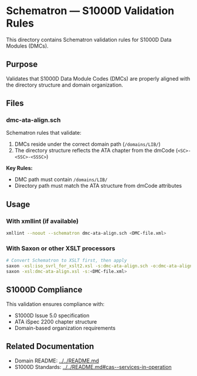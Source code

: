 # Schematron — S1000D Validation Rules

This directory contains Schematron validation rules for S1000D Data Modules (DMCs).

## Purpose

Validates that S1000D Data Module Codes (DMCs) are properly aligned with the directory structure and domain organization.

## Files

### dmc-ata-align.sch

Schematron rules that validate:
1. DMCs reside under the correct domain path (`/domains/LIB/`)
2. The directory structure reflects the ATA chapter from the dmCode (`<SC>-<SSC>-<SSSC>`)

**Key Rules:**
- DMC path must contain `/domains/LIB/`
- Directory path must match the ATA structure from dmCode attributes

## Usage

### With xmllint (if available)
```bash
xmllint --noout --schematron dmc-ata-align.sch <DMC-file.xml>
```

### With Saxon or other XSLT processors
```bash
# Convert Schematron to XSLT first, then apply
saxon -xsl:iso_svrl_for_xslt2.xsl -s:dmc-ata-align.sch -o:dmc-ata-align.xsl
saxon -xsl:dmc-ata-align.xsl -s:<DMC-file.xml>
```

## S1000D Compliance

This validation ensures compliance with:
- S1000D Issue 5.0 specification
- ATA iSpec 2200 chapter structure
- Domain-based organization requirements

## Related Documentation

- Domain README: [../../README.md](../../README.md)
- S1000D Standards: [../../README.md#cas--services-in-operation](../../README.md#cas--services-in-operation)
